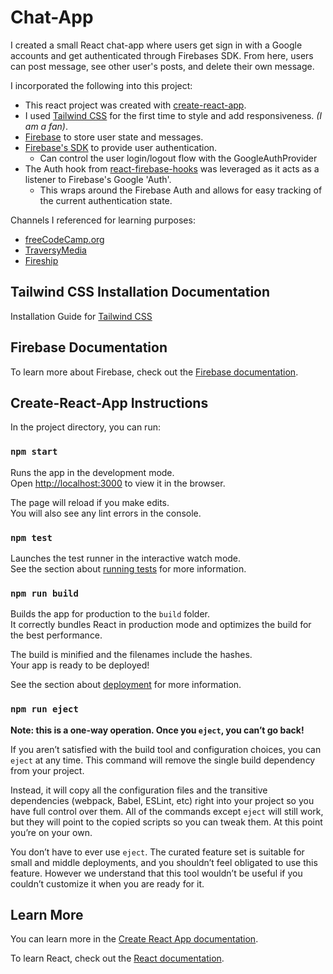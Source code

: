 # Chat-App

I created a small React chat-app where users get sign in with a Google accounts and get authenticated through Firebases SDK. From here, users can post message, see other user's posts, and delete their own message.

I incorporated the following into this project:

- This react project was created with [create-react-app](https://reactjs.org/docs/create-a-new-react-app.html).
- I used [Tailwind CSS](https://tailwindcss.com/) for the first time to style and add responsiveness. _(I am a fan)_.
- [Firebase](https://firebase.google.com/docs) to store user state and messages.
- [Firebase's SDK](https://firebase.google.com/docs/auth/web/google-signin) to provide user authentication.
  - Can control the user login/logout flow with the GoogleAuthProvider
- The Auth hook from [react-firebase-hooks](https://www.npmjs.com/package/react-firebase-hooks) was leveraged as it acts as a listener to Firebase's Google 'Auth'.
  - This wraps around the Firebase Auth and allows for easy tracking of the current authentication state.

Channels I referenced for learning purposes:

- [freeCodeCamp.org](https://www.youtube.com/c/Freecodecamp)
- [TraversyMedia](https://www.youtube.com/c/TraversyMedia)
- [Fireship](https://www.youtube.com/channel/UCsBjURrPoezykLs9EqgamOA)

## Tailwind CSS Installation Documentation

Installation Guide for [Tailwind CSS](https://tailwindcss.com/docs/installation)

## Firebase Documentation

To learn more about Firebase, check out the [Firebase documentation](https://firebase.google.com/docs).

## Create-React-App Instructions

In the project directory, you can run:

### `npm start`

Runs the app in the development mode.\
Open [http://localhost:3000](http://localhost:3000) to view it in the browser.

The page will reload if you make edits.\
You will also see any lint errors in the console.

### `npm test`

Launches the test runner in the interactive watch mode.\
See the section about [running tests](https://facebook.github.io/create-react-app/docs/running-tests) for more information.

### `npm run build`

Builds the app for production to the `build` folder.\
It correctly bundles React in production mode and optimizes the build for the best performance.

The build is minified and the filenames include the hashes.\
Your app is ready to be deployed!

See the section about [deployment](https://facebook.github.io/create-react-app/docs/deployment) for more information.

### `npm run eject`

**Note: this is a one-way operation. Once you `eject`, you can’t go back!**

If you aren’t satisfied with the build tool and configuration choices, you can `eject` at any time. This command will remove the single build dependency from your project.

Instead, it will copy all the configuration files and the transitive dependencies (webpack, Babel, ESLint, etc) right into your project so you have full control over them. All of the commands except `eject` will still work, but they will point to the copied scripts so you can tweak them. At this point you’re on your own.

You don’t have to ever use `eject`. The curated feature set is suitable for small and middle deployments, and you shouldn’t feel obligated to use this feature. However we understand that this tool wouldn’t be useful if you couldn’t customize it when you are ready for it.

## Learn More

You can learn more in the [Create React App documentation](https://facebook.github.io/create-react-app/docs/getting-started).

To learn React, check out the [React documentation](https://reactjs.org/).
